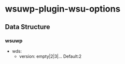 # wsuwp-plugin-wsu-options


## Data Structure

### wsuwp

- wds:
    - version: empty|2|3|... Default:2